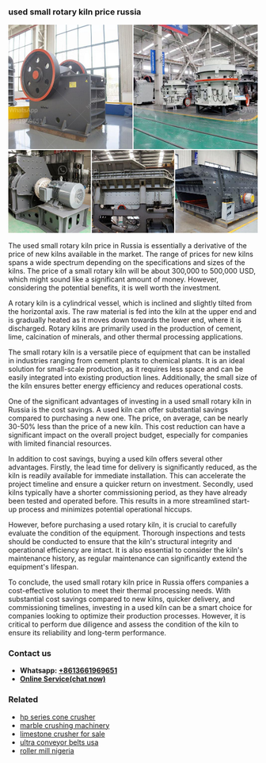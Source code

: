 <h3>used small rotary kiln price russia</h3><img src='1704951344.jpg' alt=''><p>The used small rotary kiln price in Russia is essentially a derivative of the price of new kilns available in the market. The range of prices for new kilns spans a wide spectrum depending on the specifications and sizes of the kilns. The price of a small rotary kiln will be about 300,000 to 500,000 USD, which might sound like a significant amount of money. However, considering the potential benefits, it is well worth the investment.</p><p>A rotary kiln is a cylindrical vessel, which is inclined and slightly tilted from the horizontal axis. The raw material is fed into the kiln at the upper end and is gradually heated as it moves down towards the lower end, where it is discharged. Rotary kilns are primarily used in the production of cement, lime, calcination of minerals, and other thermal processing applications.</p><p>The small rotary kiln is a versatile piece of equipment that can be installed in industries ranging from cement plants to chemical plants. It is an ideal solution for small-scale production, as it requires less space and can be easily integrated into existing production lines. Additionally, the small size of the kiln ensures better energy efficiency and reduces operational costs.</p><p>One of the significant advantages of investing in a used small rotary kiln in Russia is the cost savings. A used kiln can offer substantial savings compared to purchasing a new one. The price, on average, can be nearly 30-50% less than the price of a new kiln. This cost reduction can have a significant impact on the overall project budget, especially for companies with limited financial resources.</p><p>In addition to cost savings, buying a used kiln offers several other advantages. Firstly, the lead time for delivery is significantly reduced, as the kiln is readily available for immediate installation. This can accelerate the project timeline and ensure a quicker return on investment. Secondly, used kilns typically have a shorter commissioning period, as they have already been tested and operated before. This results in a more streamlined start-up process and minimizes potential operational hiccups.</p><p>However, before purchasing a used rotary kiln, it is crucial to carefully evaluate the condition of the equipment. Thorough inspections and tests should be conducted to ensure that the kiln's structural integrity and operational efficiency are intact. It is also essential to consider the kiln's maintenance history, as regular maintenance can significantly extend the equipment's lifespan.</p><p>To conclude, the used small rotary kiln price in Russia offers companies a cost-effective solution to meet their thermal processing needs. With substantial cost savings compared to new kilns, quicker delivery, and commissioning timelines, investing in a used kiln can be a smart choice for companies looking to optimize their production processes. However, it is critical to perform due diligence and assess the condition of the kiln to ensure its reliability and long-term performance.</p><h3>Contact us</h3><ul><li><strong>Whatsapp:&nbsp;<a href="https://wa.me/8613661969651">+8613661969651</a></strong></li><li><a href="https://swt.shibang-china.com/?git&amp;zhl&amp;used small rotary kiln price russia"><strong>Online Service(chat now)</strong></a></li></ul><h3>Related</h3><ul><li><a href='hp series cone crusher.md'>hp series cone crusher</a></li><li><a href='marble crushing machinery.md'>marble crushing machinery</a></li><li><a href='limestone crusher for sale.md'>limestone crusher for sale</a></li><li><a href='ultra conveyor belts usa.md'>ultra conveyor belts usa</a></li><li><a href='roller mill nigeria.md'>roller mill nigeria</a></li></ul>
